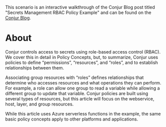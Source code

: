 
This scenario is an interactive walkthrough of the Conjur Blog post titled "Secrets Management RBAC Policy Example" and can be found on the [Conjur Blog](https://www.conjur.org/blog/secrets-management-rbac-policy-example/).

# About
Conjur controls access to secrets using role-based access control (RBAC). We cover this in detail in Policy Concepts, but, to summarize, Conjur uses policies to define “permissions”, “resources”, and “roles”, and to establish relationships between them.

Associating group resources with “roles” defines relationships that determine who accesses resources and what operations they can perform. For example, a role can allow one group to read a variable while allowing a different group to update that variable. Conjur policies are built using several types of resources, but this article will focus on the webservice, host, layer, and group resources.

While this article uses Azure serverless functions in the example, the same basic policy concepts apply to other platforms and applications.